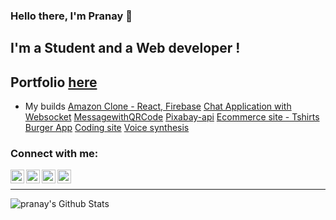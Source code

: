 ### Hello there, I'm Pranay 👋

## I'm a Student and a Web developer !
## Portfolio [here](https://pranayburra.netlify.app/)

- My builds 
[Amazon Clone - React, Firebase](https://fir-3bc21.firebaseapp.com/)
[Chat Application with Websocket](https://chatwithprannu.netlify.app/)
[MessagewithQRCode](https://pranaypr6.github.io/MessagewithQRCode/)
[Pixabay-api](https://pranaypr6.github.io/pixabay-api/)
[Ecommerce site - Tshirts](https://codetshirtstore.netlify.app/)
[Burger App](https://pranaypr6.github.io/burgerApp/)
[Coding site](https://iwritecodebootstrap.netlify.app/#)
[Voice synthesis](https://voicerecognitionsynthesis.netlify.app/)



### Connect with me:

[<img align="left" alt="pranay | Twitter" width="22px" src="https://cdn.jsdelivr.net/npm/simple-icons@v3/icons/twitter.svg" />](https://youtube.com/pranay_burra)
[<img align="left" alt="pranay | LinkedIn" width="22px" src="https://cdn.jsdelivr.net/npm/simple-icons@v3/icons/linkedin.svg" />](https://www.linkedin.com/in/pranay-burra-3b55731aa/)
[<img align="left" alt="pranay | Instagram" width="22px" src="https://cdn.jsdelivr.net/npm/simple-icons@v3/icons/instagram.svg" />](https://www.instagram.com/prannuhh/)
[<img align="left" alt="pranaytech | YouTube" width="22px" src="https://cdn.jsdelivr.net/npm/simple-icons@v3/icons/youtube.svg" />](https://youtube.com/pranaytech)

<br />

---

<img align="left" alt="pranay's Github Stats" src="https://github-readme-stats.vercel.app/api?username=pranaypr6&show_icons=true&hide_border=true" />

